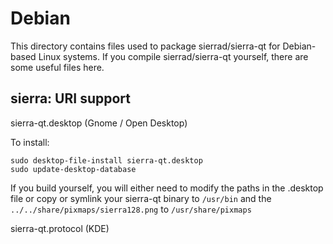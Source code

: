 Debian
======

This directory contains files used to package sierrad/sierra-qt
for Debian-based Linux systems. If you compile sierrad/sierra-qt yourself, there are some useful files here.

## sierra: URI support ##

sierra-qt.desktop (Gnome / Open Desktop)

To install:

	sudo desktop-file-install sierra-qt.desktop
	sudo update-desktop-database

If you build yourself, you will either need to modify the paths in
the .desktop file or copy or symlink your sierra-qt binary to `/usr/bin`
and the `../../share/pixmaps/sierra128.png` to `/usr/share/pixmaps`

sierra-qt.protocol (KDE)